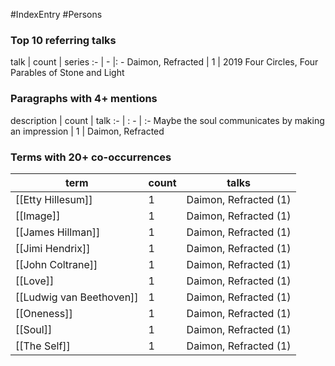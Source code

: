 #IndexEntry #Persons
### Top 10 referring talks
talk | count | series
:- | - |: -
<a data-href="Daimon, Refracted" class="internal-link">Daimon, Refracted</a> | 1 | <a data-href="2019 Four Circles, Four Parables of Stone and Light" class="internal-link">2019 Four Circles, Four Parables of Stone and Light</a>

### Paragraphs with 4+ mentions
description | count | talk
:- | : - | :-
<a aria-label-position="top" aria-label="Daimon, Refracted > Maybe the soul communicates by making an impression" data-href="Daimon, Refracted#Maybe the soul communicates by making an impression" class="internal-link">Maybe the soul communicates by making an impression</a> | 1 | <a data-href="Daimon, Refracted" class="internal-link">Daimon, Refracted</a>

### Terms with 20+ co-occurrences
term | count | talks
-|-|-
[[Etty Hillesum]] | 1 | <span class="counts"><a data-href="Daimon, Refracted" class="internal-link">Daimon, Refracted</a> (1)</span> 
[[Image]] | 1 | <span class="counts"><a data-href="Daimon, Refracted" class="internal-link">Daimon, Refracted</a> (1)</span> 
[[James Hillman]] | 1 | <span class="counts"><a data-href="Daimon, Refracted" class="internal-link">Daimon, Refracted</a> (1)</span> 
[[Jimi Hendrix]] | 1 | <span class="counts"><a data-href="Daimon, Refracted" class="internal-link">Daimon, Refracted</a> (1)</span> 
[[John Coltrane]] | 1 | <span class="counts"><a data-href="Daimon, Refracted" class="internal-link">Daimon, Refracted</a> (1)</span> 
[[Love]] | 1 | <span class="counts"><a data-href="Daimon, Refracted" class="internal-link">Daimon, Refracted</a> (1)</span> 
[[Ludwig van Beethoven]] | 1 | <span class="counts"><a data-href="Daimon, Refracted" class="internal-link">Daimon, Refracted</a> (1)</span> 
[[Oneness]] | 1 | <span class="counts"><a data-href="Daimon, Refracted" class="internal-link">Daimon, Refracted</a> (1)</span> 
[[Soul]] | 1 | <span class="counts"><a data-href="Daimon, Refracted" class="internal-link">Daimon, Refracted</a> (1)</span> 
[[The Self]] | 1 | <span class="counts"><a data-href="Daimon, Refracted" class="internal-link">Daimon, Refracted</a> (1)</span> 

